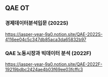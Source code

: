 ## QAE OT

### 경제데이터분석입문 (2022S)
https://jasper-year-9a0.notion.site/QAE-2022S-4116ee04c5c347db85aca3da65832b97

### QAE 노동시장과 빅데이터 분석 (2022F)
https://jasper-year-9a0.notion.site/QAE-2022F-19219bdbc2424ae4b03f69ee03fcffc3
